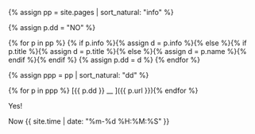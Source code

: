 
{% assign pp = site.pages | sort_natural: "info" %}

{% assign p.dd = "NO" %}

{% for p in pp %}
{% if p.info  %}{% assign d = p.info %}{% else %}{% if p.title %}{% assign d = p.title %}{% else %}{% assign d = p.name %}{% endif %}{% endif %}
{% assign p.dd = d %}
{% endfor %}

{% assign ppp = pp | sort_natural: "dd" %}

{% for p in ppp %} [{{ p.dd }} __ ]({{ p.url }}){% endfor %}

Yes! 

Now {{ site.time | date: "%m-%d %H:%M:%S" }}


<!---{% if p.info  %}{{ p.info }}{% else %}{% if p.title %}{{ p.title }}{% else %}{{ p.name }}{% endif %}{% endif %} >


